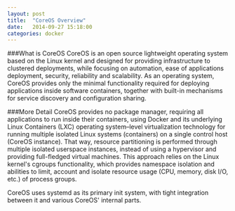 ```yaml
---
layout: post
title:  "CoreOS Overview"
date:   2014-09-27 15:18:00
categories: docker
---
```

###What is CoreOS
CoreOS is an open source lightweight operating system based on the Linux kernel and designed for providing infrastructure to clustered deployments, while focusing on automation, ease of applications deployment, security, reliability and scalability. As an operating system, CoreOS provides only the minimal functionality required for deploying applications inside software containers, together with built-in mechanisms for service discovery and configuration sharing.

###More Detail
CoreOS provides no package manager, requiring all applications to run inside their containers, using Docker and its underlying Linux Containers (LXC) operating system–level virtualization technology for running multiple isolated Linux systems (containers) on a single control host (CoreOS instance). That way, resource partitioning is performed through multiple isolated userspace instances, instead of using a hypervisor and providing full-fledged virtual machines. This approach relies on the Linux kernel's cgroups functionality, which provides namespace isolation and abilities to limit, account and isolate resource usage (CPU, memory, disk I/O, etc.) of process groups.

CoreOS uses systemd as its primary init system, with tight integration between it and various CoreOS' internal parts.